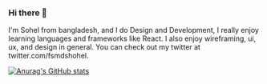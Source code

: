 ### Hi there 👋

I'm Sohel from bangladesh, and I do Design and Development, I really enjoy learning languages and frameworks like React. I also enjoy wireframing, ui, ux, and design in general. You can check out my twitter at twitter.com/fsmdshohel.

[![Anurag's GitHub stats](https://github-readme-stats.vercel.app/api?username=ShohelRana56)](https://github.com/anuraghazra/github-readme-stats)

<!--
**ShohelRana56/ShohelRana56** is a ✨ _special_ ✨ repository because its `README.md` (this file) appears on your GitHub profile.

Here are some ideas to get you started:

- 🔭 I’m currently working on ...
- 🌱 I’m currently learning ...
- 👯 I’m looking to collaborate on ...
- 🤔 I’m looking for help with ...
- 💬 Ask me about ...
- 📫 How to reach me: ...
- 😄 Pronouns: ...
- ⚡ Fun fact: ...
-->

